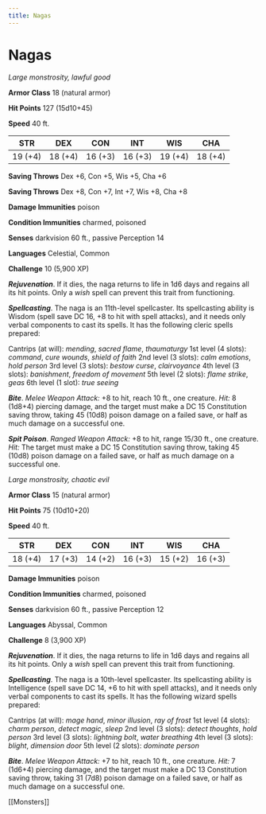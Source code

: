 ---title: Nagas---
# Nagas


*Large monstrosity, lawful good*

**Armor Class** 18 (natural armor)

**Hit Points** 127 (15d10+45)

**Speed** 40 ft.

| STR     | DEX     | CON     | INT     | WIS     | CHA     |
|---------|---------|---------|---------|---------|---------|
| 19 (+4) | 18 (+4) | 16 (+3) | 16 (+3) | 19 (+4) | 18 (+4) |

**Saving Throws** Dex +6, Con +5, Wis +5, Cha +6

**Saving Throws** Dex +8, Con +7, Int +7, Wis +8, Cha +8

**Damage Immunities** poison

**Condition Immunities** charmed, poisoned

**Senses** darkvision 60 ft., passive Perception 14

**Languages** Celestial, Common

**Challenge** 10 (5,900 XP)

***Rejuvenation***. If it dies, the naga returns to life in 1d6 days and regains all its hit points. Only a *wish* spell can prevent this trait from functioning.

***Spellcasting***. The naga is an 11th-level spellcaster. Its spellcasting ability is Wisdom (spell save DC 16, +8 to hit with spell attacks), and it needs only verbal components to cast its spells. It has the following cleric spells prepared:

Cantrips (at will): *mending*, *sacred flame*, *thaumaturgy*
1st level (4 slots): *command*, *cure wounds*, *shield of faith*
2nd level (3 slots): *calm emotions*, *hold person*
3rd level (3 slots): *bestow curse*, *clairvoyance*
4th level (3 slots): *banishment*, *freedom of movement*
5th level (2 slots): *flame strike*, *geas*
6th level (1 slot): *true seeing*


***Bite***. *Melee Weapon Attack:* +8 to hit, reach 10 ft., one creature. *Hit:* 8 (1d8+4) piercing damage, and the target must make a DC 15 Constitution saving throw, taking 45 (10d8) poison damage on a failed save, or half as much damage on a successful one.

***Spit Poison***. *Ranged Weapon Attack:* +8 to hit, range 15/30 ft., one creature. *Hit:* The target must make a DC 15 Constitution saving throw, taking 45 (10d8) poison damage on a failed save, or half as much damage on a successful one.


*Large monstrosity, chaotic evil*

**Armor Class** 15 (natural armor)

**Hit Points** 75 (10d10+20)

**Speed** 40 ft.

| STR     | DEX     | CON     | INT     | WIS     | CHA     |
|---------|---------|---------|---------|---------|---------|
| 18 (+4) | 17 (+3) | 14 (+2) | 16 (+3) | 15 (+2) | 16 (+3) |

**Damage Immunities** poison

**Condition Immunities** charmed, poisoned

**Senses** darkvision 60 ft., passive Perception 12

**Languages** Abyssal, Common

**Challenge** 8 (3,900 XP)

***Rejuvenation***. If it dies, the naga returns to life in 1d6 days and regains all its hit points. Only a *wish* spell can prevent this trait from functioning.

***Spellcasting***. The naga is a 10th-level spellcaster. Its spellcasting ability is Intelligence (spell save DC 14, +6 to hit with spell attacks), and it needs only verbal components to cast its spells. It has the following wizard spells prepared:

Cantrips (at will): *mage hand*, *minor illusion*, *ray of frost*
1st level (4 slots): *charm person*, *detect magic*, *sleep*
2nd level (3 slots): *detect thoughts*, *hold person*
3rd level (3 slots): *lightning bolt*, *water breathing*
4th level (3 slots): *blight*, *dimension door*
5th level (2 slots): *dominate person*


***Bite***. *Melee Weapon Attack:* +7 to hit, reach 10 ft., one creature. *Hit:* 7 (1d6+4) piercing damage, and the target must make a DC 13 Constitution saving throw, taking 31 (7d8) poison damage on a failed save, or half as much damage on a successful one.


[[Monsters]]
